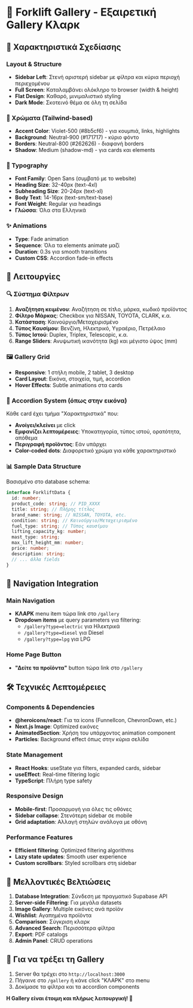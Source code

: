# 🚁 Forklift Gallery - Εξαιρετική Gallery Κλαρκ

## 🎨 Χαρακτηριστικά Σχεδίασης

### Layout & Structure

- **Sidebar Left**: Στενή αριστερή sidebar με φίλτρα και κύρια περιοχή περιεχομένου
- **Full Screen**: Καταλαμβάνει ολόκληρο το browser (width & height)
- **Flat Design**: Καθαρό, μινιμαλιστικό styling
- **Dark Mode**: Σκοτεινό θέμα σε όλη τη σελίδα

### 🎨 Χρώματα (Tailwind-based)

- **Accent Color**: Violet-500 (#8b5cf6) - για κουμπιά, links, highlights
- **Background**: Neutral-900 (#171717) - κύριο φόντο
- **Borders**: Neutral-800 (#262626) - διαφανή borders
- **Shadow**: Medium (shadow-md) - για cards και elements

### 📝 Typography

- **Font Family**: Open Sans (συμβατό με το website)
- **Heading Size**: 32-40px (text-4xl)
- **Subheading Size**: 20-24px (text-xl)
- **Body Text**: 14-16px (text-sm/text-base)
- **Font Weight**: Regular για headings
- **Γλώσσα**: Όλα στα Ελληνικά

### ✨ Animations

- **Type**: Fade animation
- **Sequence**: Όλα τα elements animate μαζί
- **Duration**: 0.3s για smooth transitions
- **Custom CSS**: Accordion fade-in effects

## 🔧 Λειτουργίες

### 🔍 Σύστημα Φίλτρων

1. **Αναζήτηση κειμένου**: Αναζήτηση σε τίτλο, μάρκα, κωδικό προϊόντος
2. **Φίλτρο Μάρκας**: Checkbox για NISSAN, TOYOTA, CLARK, κ.α.
3. **Κατάσταση**: Καινούργιο/Μεταχειρισμένο
4. **Τύπος Καυσίμου**: Βενζίνη, Ηλεκτρικό, Υγραέριο, Πετρέλαιο
5. **Τύπος Ιστού**: Duplex, Triplex, Telescopic, κ.α.
6. **Range Sliders**: Ανυψωτική ικανότητα (kg) και μέγιστο ύψος (mm)

### 🖼️ Gallery Grid

- **Responsive**: 1 στήλη mobile, 2 tablet, 3 desktop
- **Card Layout**: Εικόνα, στοιχεία, τιμή, accordion
- **Hover Effects**: Subtle animations στα cards

### 📁 Accordion System (όπως στην εικόνα)

Κάθε card έχει τμήμα "Χαρακτηριστικά" που:

- **Ανοίγει/κλείνει** με click
- **Εμφανίζει λεπτομέρειες**: Υποκατηγορία, τύπος ιστού, ορατότητα, απόθεμα
- **Περιγραφή προϊόντος**: Εάν υπάρχει
- **Color-coded dots**: Διαφορετικό χρώμα για κάθε χαρακτηριστικό

### 📊 Sample Data Structure

Βασισμένο στο database schema:

```typescript
interface ForkliftData {
  id: number;
  product_code: string; // PID_XXXX
  title: string; // Πλήρης τίτλος
  brand_name: string; // NISSAN, TOYOTA, etc.
  condition: string; // Καινούργιο/Μεταχειρισμένο
  fuel_type: string; // Τύπος καυσίμου
  lifting_capacity_kg: number;
  mast_type: string;
  max_lift_height_mm: number;
  price: number;
  description: string;
  // ... άλλα fields
}
```

## 🔗 Navigation Integration

### Main Navigation

- **ΚΛΑΡΚ** menu item τώρα link στο `/gallery`
- **Dropdown items** με query parameters για filtering:
  - `/gallery?type=electric` για Ηλεκτρικά
  - `/gallery?type=diesel` για Diesel
  - `/gallery?type=lpg` για LPG

### Home Page Button

- **"Δείτε τα προϊόντα"** button τώρα link στο `/gallery`

## 🛠️ Τεχνικές Λεπτομέρειες

### Components & Dependencies

- **@heroicons/react**: Για τα icons (FunnelIcon, ChevronDown, etc.)
- **Next.js Image**: Optimized εικόνες
- **AnimatedSection**: Χρήση του υπάρχοντος animation component
- **Particles**: Background effect όπως στην κύρια σελίδα

### State Management

- **React Hooks**: useState για filters, expanded cards, sidebar
- **useEffect**: Real-time filtering logic
- **TypeScript**: Πλήρη type safety

### Responsive Design

- **Mobile-first**: Προσαρμογή για όλες τις οθόνες
- **Sidebar collapse**: Στενότερη sidebar σε mobile
- **Grid adaptation**: Αλλαγή στηλών ανάλογα με οθόνη

### Performance Features

- **Efficient filtering**: Optimized filtering algorithms
- **Lazy state updates**: Smooth user experience
- **Custom scrollbars**: Styled scrollbars στη sidebar

## 🎯 Μελλοντικές Βελτιώσεις

1. **Database Integration**: Σύνδεση με πραγματικό Supabase API
2. **Server-side Filtering**: Για μεγάλα datasets
3. **Image Gallery**: Multiple εικόνες ανά προϊόν
4. **Wishlist**: Αγαπημένα προϊόντα
5. **Comparison**: Σύγκριση κλαρκ
6. **Advanced Search**: Περισσότερα φίλτρα
7. **Export**: PDF catalogs
8. **Admin Panel**: CRUD operations

## 🚀 Για να τρέξει τη Gallery

1. Server θα τρέχει στο `http://localhost:3000`
2. Πήγαινε στο `/gallery` ή κάνε click "ΚΛΑΡΚ" στο menu
3. Δοκίμασε τα φίλτρα και τα accordion components

**Η Gallery είναι έτοιμη και πλήρως λειτουργική! 🎉**

